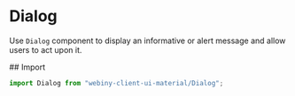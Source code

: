# Dialog

Use `Dialog` component to display an informative or alert message and allow users to act upon it.

## Import
```js
import Dialog from "webiny-client-ui-material/Dialog";
```